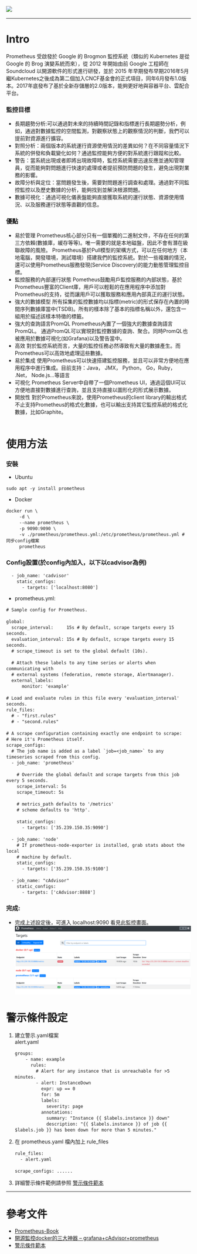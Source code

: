 <img src="https://1.bp.blogspot.com/-u5Hk7FwKKDk/XfHzHDZOBWI/AAAAAAAAILY/yR01WuzV5JwOT02qXTSQ5DlUBuiE8qk8QCPcBGAYYCw/s640/57307750-696bb980-70e5-11e9-9b0b-73ad88bde6a3.png">

----
# Intro
Prometheus 受啟發於 Google 的 Brogmon 監控系統（類似的 Kubernetes 是從 Google 的 Brog 演變系統而來），從 2012 年開始由前 Google 工程師在 Soundcloud 以開源軟件的形式進行研發，並於 2015 年早期發布早期2016年5月繼Kubernetes之後成為第二個加入CNCF基金會的正式項目，同年6月發布1.0版本。2017年底發布了基於全新存儲層的2.0版本，能夠更好地與容器平台、雲配合平台。

### 監控目標
- 長期趨勢分析:可以通過對未來的持續時間記錄和指標進行長期趨勢分析，例如，通過對數據監控的空間監測，對觀察狀態上的觀察情況的判斷，我們可以提前對資源進行擴容。
- 對照分析：兩個版本的系統運行資源使用情況的差異如何？在不同容量情況下系統的併發和負載變化如何？通過監控能夠方便的對系統進行跟蹤和比較。
- 警告：當系統出現或者即將出現故障時，監控系統需要迅速反應並通知管理員，從而能夠對問題進行快速的處理或者提前預防問題的發生，避免出現對業務的影響。
- 故障分析與定位：當問題發生後，需要對問題進行調查和處理。通過對不同監控監控以及歷史數據的分析，能夠找到並解決根源問題。
- 數據可視化：通過可視化儀表盤能夠直接獲取系統的運行狀態、資源使用情況、以及服務運行狀態等直觀的信息。
### 優點
- 易於管理
Prometheus核心部分只有一個單獨的二進制文件，不存在任何的第三方依賴(數據庫，緩存等等)。唯一需要的就是本地磁盤，因此不會有潛在級聯故障的風險。
Prometheus基於Pull模型的架構方式，可以在任何地方（本地電腦，開發環境，測試環境）搭建我們的監控系統。對於一些複雜的情況，還可以使用Prometheus服務發現(Service Discovery)的能力動態管理監控目標。
- 監控服務的內部運行狀態
Pometheus鼓勵用戶監控服務的內部狀態，基於Prometheus豐富的Client庫，用戶可以輕鬆的在應用程序中添加對Prometheus的支持，從而讓用戶可以獲取服務和應用內部真正的運行狀態。
- 強大的數據模型
所有採集的監控數據均以指標(metric)的形式保存在內置的時間序列數據庫當中(TSDB)。所有的樣本除了基本的指標名稱以外，還包含一組用於描述該樣本特徵的標籤。
- 強大的查詢語言PromQL
Prometheus內置了一個強大的數據查詢語言PromQL。
通過PromQL可以實現對監控數據的查詢、聚合。同時PromQL也被應用於數據可視化(如Grafana)以及警告當中。
- 高效
對於監控系統而言，大量的監控任務必然導致有大量的數據產生。而Prometheus可以高效地處理這些數據。
- 易於集成
使用Prometheus可以快速搭建監控服務，並且可以非常方便地在應用程序中進行集成。目前支持：Java， JMX， Python， Go，Ruby， .Net， Node.js...等語言
- 可視化
Prometheus Server中自帶了一個Prometheus UI，通過這個UI可以方便地直接對數據進行查詢，並且支持直接以圖形化的形式展示數據。
- 開放性
對於Prometheus來說，使用Prometheus的client library的輸出格式不止支持Prometheus的格式化數據，也可以輸出支持其它監控系統的格式化數據，比如Graphite。
<br><br>
# 使用方法
### 安裝
- Ubuntu
```
sudo apt -y install prometheus
```
- Docker
```
docker run \
     -d \
     --name prometheus \
     -p 9090:9090 \
     -v ./prometheus/prometheus.yml:/etc/prometheus/prometheus.yml # 同步config檔案
     prometheus
```
### Config設置(於config內加入，以下以cadvisor為例)
```
  - job_name: 'cadvisor'
    static_configs:
      - targets: ['localhost:8080']
```
- prometheus.yml:
```
# Sample config for Prometheus.

global:
  scrape_interval:     15s # By default, scrape targets every 15 seconds.
  evaluation_interval: 15s # By default, scrape targets every 15 seconds.
  # scrape_timeout is set to the global default (10s).

  # Attach these labels to any time series or alerts when communicating with
  # external systems (federation, remote storage, Alertmanager).
  external_labels:
      monitor: 'example'

# Load and evaluate rules in this file every 'evaluation_interval' seconds.
rule_files:
  # - "first.rules"
  # - "second.rules"

# A scrape configuration containing exactly one endpoint to scrape:
# Here it's Prometheus itself.
scrape_configs:
  # The job name is added as a label `job=<job_name>` to any timeseries scraped from this config.
  - job_name: 'prometheus'

    # Override the global default and scrape targets from this job every 5 seconds.
    scrape_interval: 5s
    scrape_timeout: 5s

    # metrics_path defaults to '/metrics'
    # scheme defaults to 'http'.

    static_configs:
      - targets: ['35.239.150.35:9090']

  - job_name: 'node'
    # If prometheus-node-exporter is installed, grab stats about the local
    # machine by default.
    static_configs:
      - targets: ['35.239.150.35:9100']

  - job_name: "cAdvisor"
    static_configs:
      - targets: ['cAdvisor:8888']
```
### 完成:
- 完成上述設定後，可進入 localhost:9090 看見此監控畫面。
![image.png](/prometheus/1.png)

# 警示條件設定
1. 建立警示.yaml檔案  
   alert.yaml
   ```
   groups:
       - name: example
         rules:
           # Alert for any instance that is unreachable for >5 minutes.
           - alert: InstanceDown
             expr: up == 0
             for: 5m
             labels:
               severity: page
             annotations:
               summary: "Instance {{ $labels.instance }} down"
               description: "{{ $labels.instance }} of job {{ $labels.job }} has been down for more than 5 minutes."
   ```
2. 在 prometheus.yaml 檔內加上 rule_files
   ```
   rule_files:
     - alert.yaml

   scrape_configs: ......
   ```
3. 詳細警示條件範例請參照 [警示條件範本](https://samber.github.io/awesome-prometheus-alerts/rules.html)
---- 
# 參考文件
- [Prometheus-Book](https://yunlzheng.gitbook.io/prometheus-book/parti-prometheus-ji-chu/quickstart/why-monitor#yi-yu-guan-li)
- [開源監控docker的三大神器 – grafana+cAdvisor+prometheus](https://sectools.tw/docker-monitor/)
- [警示條件範本](https://samber.github.io/awesome-prometheus-alerts/rules.html)
